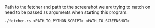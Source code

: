 

Path to the fetcher and path to the screenshot we are trying to match on need to be passed as arguments when starting this program.

`./fetcher-rs <PATH_TO_PYTHON_SCRIPT> <PATH_TO_SCREENSHOT>`
